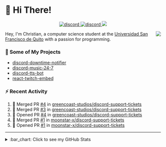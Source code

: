 # :wave: Hi There!

<p align="center">
  <a href="https://discord.gg/mhj3Zsv">
    <img alt="discord" src="https://img.shields.io/discord/730998659008823296.svg?label=&logo=discord&logoColor=ffffff&color=7389D8&labelColor=6A7EC2"/>
  </a>
  <a href="https://twitter.com/moonstar_x99">
    <img alt="discord" src="https://img.shields.io/twitter/follow/moonstar_x99?label=Follow%20Me%21&style=social"/>
  </a>
  <a href="https://badges.pufler.dev">
    <img src="https://badges.pufler.dev/visits/moonstar-x/moonstar-x?style=flat&logo=github">
  </a>
</p>

<img align="right" src="https://media.tenor.com/images/cb8fb20986aac7eef75c8ce6bc3997c0/tenor.gif" />

Hey, I'm Christian, a computer science student at the [Universidad San Francisco de Quito](http://www.usfq.edu.ec/Paginas/Inicio.aspx) with a passion for programming.

### :rocket: Some of My Projects

* [discord-downtime-notifier](https://github.com/moonstar-x/discord-downtime-notifier)
* [discord-music-24-7](https://github.com/moonstar-x/discord-music-24-7)
* [discord-tts-bot](https://github.com/moonstar-x/discord-tts-bot)
* [react-twitch-embed](https://github.com/moonstar-x/react-twitch-embed)

### :zap: Recent Activity

<!--START_SECTION:activity-->
1. 🎉 Merged PR [#4](https://github.com//greencoast-studios/discord-support-tickets/pull/4) in [greencoast-studios/discord-support-tickets](https://github.com//greencoast-studios/discord-support-tickets)
2. 🎉 Merged PR [#3](https://github.com//greencoast-studios/discord-support-tickets/pull/3) in [greencoast-studios/discord-support-tickets](https://github.com//greencoast-studios/discord-support-tickets)
3. 💪 Opened PR [#4](https://github.com//greencoast-studios/discord-support-tickets/pull/4) in [greencoast-studios/discord-support-tickets](https://github.com//greencoast-studios/discord-support-tickets)
4. 🎉 Merged PR [#1](https://github.com//moonstar-x/discord-support-tickets/pull/1) in [moonstar-x/discord-support-tickets](https://github.com//moonstar-x/discord-support-tickets)
5. 💪 Opened PR [#1](https://github.com//moonstar-x/discord-support-tickets/pull/1) in [moonstar-x/discord-support-tickets](https://github.com//moonstar-x/discord-support-tickets)
<!--END_SECTION:activity-->

---

<details>
  <summary>
    :bar_chart: Click to see my GitHub Stats
  </summary>
  <p align="center">
    <br>
    <img alt="GitHub Stats" src="https://github-readme-stats.vercel.app/api?username=moonstar-x&count_private=true&show_icons=true&theme=dracula" />
    <br>
    <img alt="GitHub Top Languages" src="https://github-readme-stats.vercel.app/api/top-langs/?username=moonstar-x&layout=compact&theme=dracula" />
  </p>
</details>
